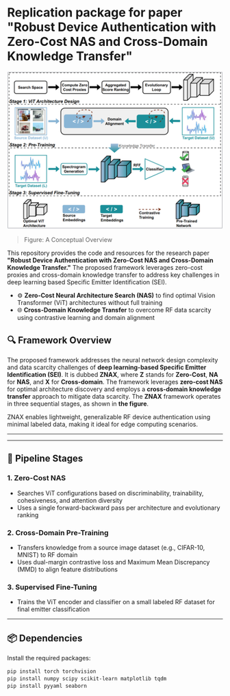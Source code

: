 # Replication package for paper "Robust Device Authentication with Zero-Cost NAS and Cross-Domain Knowledge Transfer"

![ZNAX Framework](./ZNAX.PNG)
> Figure: A Conceptual Overview 

This repository provides the code and resources for the research paper **"Robust Device Authentication with Zero-Cost NAS and Cross-Domain Knowledge Transfer."** The proposed framework leverages zero-cost proxies and cross-domain knowledge transfer to address key challenges in deep learning based Specific Emitter Identification (SEI).


- ⚙️ **Zero-Cost Neural Architecture Search (NAS)** to find optimal Vision Transformer (ViT) architectures without full training
- 🌐 **Cross-Domain Knowledge Transfer** to overcome RF data scarcity using contrastive learning and domain alignment

## 🔍 Framework Overview  
The proposed framework addresses the neural network design complexity and data scarcity challenges of **deep learning-based Specific Emitter Identification (SEI)**. It is dubbed **ZNAX**, where **Z** stands for **Zero-Cost**, **NA** for **NAS**, and **X** for **Cross-domain**. The framework leverages **zero-cost NAS** for optimal architecture discovery and employs a **cross-domain knowledge transfer** approach to mitigate data scarcity. The **ZNAX** framework operates in three sequential stages, as shown in **the figure**.



ZNAX enables lightweight, generalizable RF device authentication using minimal labeled data, making it ideal for edge computing scenarios.

---



---

## 🧠 Pipeline Stages

### 1. Zero-Cost NAS
- Searches ViT configurations based on discriminability, trainability, cohesiveness, and attention diversity
- Uses a single forward-backward pass per architecture and evolutionary ranking

### 2. Cross-Domain Pre-Training
- Transfers knowledge from a source image dataset (e.g., CIFAR-10, MNIST) to RF domain
- Uses dual-margin contrastive loss and Maximum Mean Discrepancy (MMD) to align feature distributions

### 3. Supervised Fine-Tuning
- Trains the ViT encoder and classifier on a small labeled RF dataset for final emitter classification

---

## 📦 Dependencies

Install the required packages:

```bash
pip install torch torchvision
pip install numpy scipy scikit-learn matplotlib tqdm
pip install pyyaml seaborn

